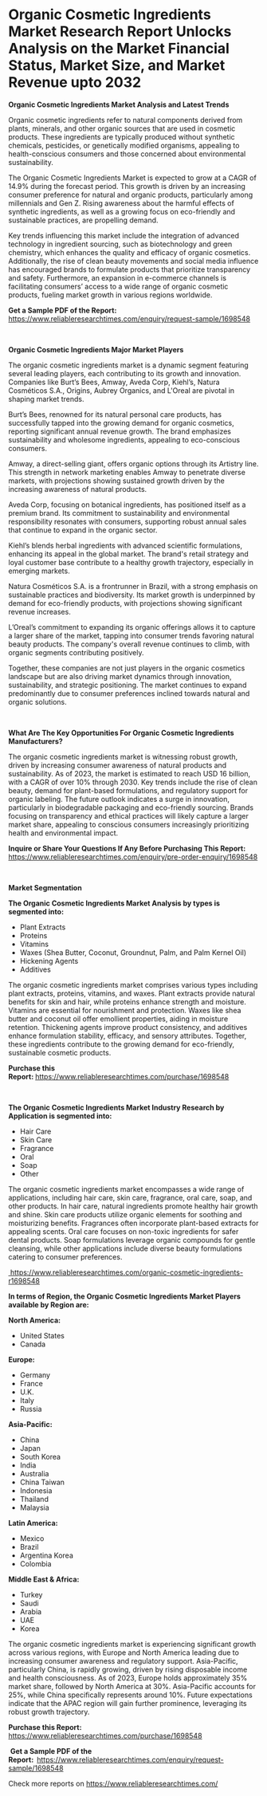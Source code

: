 <p><h1>Organic Cosmetic Ingredients Market Research Report Unlocks Analysis on the Market Financial Status, Market Size, and Market Revenue upto 2032</h1></p><p><strong>Organic Cosmetic Ingredients Market Analysis and Latest Trends</strong></p>
<p><p>Organic cosmetic ingredients refer to natural components derived from plants, minerals, and other organic sources that are used in cosmetic products. These ingredients are typically produced without synthetic chemicals, pesticides, or genetically modified organisms, appealing to health-conscious consumers and those concerned about environmental sustainability.</p><p>The Organic Cosmetic Ingredients Market is expected to grow at a CAGR of 14.9% during the forecast period. This growth is driven by an increasing consumer preference for natural and organic products, particularly among millennials and Gen Z. Rising awareness about the harmful effects of synthetic ingredients, as well as a growing focus on eco-friendly and sustainable practices, are propelling demand.</p><p>Key trends influencing this market include the integration of advanced technology in ingredient sourcing, such as biotechnology and green chemistry, which enhances the quality and efficacy of organic cosmetics. Additionally, the rise of clean beauty movements and social media influence has encouraged brands to formulate products that prioritize transparency and safety. Furthermore, an expansion in e-commerce channels is facilitating consumers’ access to a wide range of organic cosmetic products, fueling market growth in various regions worldwide.</p></p>
<p><strong>Get a Sample PDF of the Report:&nbsp;</strong> <a href="https://www.reliableresearchtimes.com/enquiry/request-sample/1698548?utm_campaign=1933&utm_medium=2&utm_source=Github&utm_content=ia&utm_term=09012025&utm_id=organic-cosmetic-ingredients">https://www.reliableresearchtimes.com/enquiry/request-sample/1698548</a></p>
<p>&nbsp;</p>
<p><strong>Organic Cosmetic Ingredients Major Market Players</strong></p>
<p><p>The organic cosmetic ingredients market is a dynamic segment featuring several leading players, each contributing to its growth and innovation. Companies like Burt’s Bees, Amway, Aveda Corp, Kiehl’s, Natura Cosméticos S.A., Origins, Aubrey Organics, and L'Oreal are pivotal in shaping market trends.</p><p>Burt’s Bees, renowned for its natural personal care products, has successfully tapped into the growing demand for organic cosmetics, reporting significant annual revenue growth. The brand emphasizes sustainability and wholesome ingredients, appealing to eco-conscious consumers.</p><p>Amway, a direct-selling giant, offers organic options through its Artistry line. This strength in network marketing enables Amway to penetrate diverse markets, with projections showing sustained growth driven by the increasing awareness of natural products.</p><p>Aveda Corp, focusing on botanical ingredients, has positioned itself as a premium brand. Its commitment to sustainability and environmental responsibility resonates with consumers, supporting robust annual sales that continue to expand in the organic sector.</p><p>Kiehl’s blends herbal ingredients with advanced scientific formulations, enhancing its appeal in the global market. The brand's retail strategy and loyal customer base contribute to a healthy growth trajectory, especially in emerging markets.</p><p>Natura Cosméticos S.A. is a frontrunner in Brazil, with a strong emphasis on sustainable practices and biodiversity. Its market growth is underpinned by demand for eco-friendly products, with projections showing significant revenue increases.</p><p>L’Oreal’s commitment to expanding its organic offerings allows it to capture a larger share of the market, tapping into consumer trends favoring natural beauty products. The company's overall revenue continues to climb, with organic segments contributing positively.</p><p>Together, these companies are not just players in the organic cosmetics landscape but are also driving market dynamics through innovation, sustainability, and strategic positioning. The market continues to expand predominantly due to consumer preferences inclined towards natural and organic solutions.</p></p>
<p>&nbsp;</p>
<p><strong>What Are The Key Opportunities For Organic Cosmetic Ingredients Manufacturers?</strong></p>
<p><p>The organic cosmetic ingredients market is witnessing robust growth, driven by increasing consumer awareness of natural products and sustainability. As of 2023, the market is estimated to reach USD 16 billion, with a CAGR of over 10% through 2030. Key trends include the rise of clean beauty, demand for plant-based formulations, and regulatory support for organic labeling. The future outlook indicates a surge in innovation, particularly in biodegradable packaging and eco-friendly sourcing. Brands focusing on transparency and ethical practices will likely capture a larger market share, appealing to conscious consumers increasingly prioritizing health and environmental impact.</p></p>
<p><strong>Inquire or Share Your Questions If Any Before Purchasing This Report:</strong> <a href="https://www.reliableresearchtimes.com/enquiry/pre-order-enquiry/1698548?utm_campaign=1933&utm_medium=2&utm_source=Github&utm_content=ia&utm_term=09012025&utm_id=organic-cosmetic-ingredients">https://www.reliableresearchtimes.com/enquiry/pre-order-enquiry/1698548</a></p>
<p>&nbsp;</p>
<p><strong>Market Segmentation</strong></p>
<p><strong>The Organic Cosmetic Ingredients Market Analysis by types is segmented into:</strong></p>
<p><ul><li>Plant Extracts</li><li>Proteins</li><li>Vitamins</li><li>Waxes (Shea Butter, Coconut, Groundnut, Palm, and Palm Kernel Oil)</li><li>Hickening Agents</li><li>Additives</li></ul></p>
<p><p>The organic cosmetic ingredients market comprises various types including plant extracts, proteins, vitamins, and waxes. Plant extracts provide natural benefits for skin and hair, while proteins enhance strength and moisture. Vitamins are essential for nourishment and protection. Waxes like shea butter and coconut oil offer emollient properties, aiding in moisture retention. Thickening agents improve product consistency, and additives enhance formulation stability, efficacy, and sensory attributes. Together, these ingredients contribute to the growing demand for eco-friendly, sustainable cosmetic products.</p></p>
<p><strong>Purchase this Report:&nbsp;</strong><a href="https://www.reliableresearchtimes.com/purchase/1698548?utm_campaign=1933&utm_medium=2&utm_source=Github&utm_content=ia&utm_term=09012025&utm_id=organic-cosmetic-ingredients">https://www.reliableresearchtimes.com/purchase/1698548</a></p>
<p>&nbsp;</p>
<p><strong>The Organic Cosmetic Ingredients Market Industry Research by Application is segmented into:</strong></p>
<p><ul><li>Hair Care</li><li>Skin Care</li><li>Fragrance</li><li>Oral</li><li>Soap</li><li>Other</li></ul></p>
<p><p>The organic cosmetic ingredients market encompasses a wide range of applications, including hair care, skin care, fragrance, oral care, soap, and other products. In hair care, natural ingredients promote healthy hair growth and shine. Skin care products utilize organic elements for soothing and moisturizing benefits. Fragrances often incorporate plant-based extracts for appealing scents. Oral care focuses on non-toxic ingredients for safer dental products. Soap formulations leverage organic compounds for gentle cleansing, while other applications include diverse beauty formulations catering to consumer preferences.</p></p>
<p><a href="https://www.reliableresearchtimes.com/organic-cosmetic-ingredients-r1698548?utm_campaign=1933&utm_medium=2&utm_source=Github&utm_content=ia&utm_term=09012025&utm_id=organic-cosmetic-ingredients">&nbsp;https://www.reliableresearchtimes.com/organic-cosmetic-ingredients-r1698548</a></p>
<p><strong>In terms of Region, the Organic Cosmetic Ingredients Market Players available by Region are:</strong></p>
<p>
    <p> <strong> North America: </strong>
        <ul>
            <li>United States</li>
            <li>Canada</li>
        </ul>
        </p> 
    <p> <strong> Europe: </strong>
        <ul>
            <li>Germany</li>
            <li>France</li>
            <li>U.K.</li>
            <li>Italy</li>
            <li>Russia</li>
        </ul>
        </p> 
    <p> <strong> Asia-Pacific: </strong>
        <ul>
            <li>China</li>
            <li>Japan</li>
            <li>South Korea</li>
            <li>India</li>
            <li>Australia</li>
            <li>China Taiwan</li>
            <li>Indonesia</li>
            <li>Thailand</li>
            <li>Malaysia</li>
        </ul>
        </p> 
    <p> <strong> Latin America: </strong>
        <ul>
            <li>Mexico</li>
            <li>Brazil</li>
            <li>Argentina Korea</li>
            <li>Colombia</li>
        </ul>
        </p> 
    <p> <strong> Middle East & Africa: </strong>
        <ul>
            <li>Turkey</li>
            <li>Saudi</li>
            <li>Arabia</li>
            <li>UAE</li>
            <li>Korea</li>
        </ul>
    </p>
    </p>
<p><p>The organic cosmetic ingredients market is experiencing significant growth across various regions, with Europe and North America leading due to increasing consumer awareness and regulatory support. Asia-Pacific, particularly China, is rapidly growing, driven by rising disposable income and health consciousness. As of 2023, Europe holds approximately 35% market share, followed by North America at 30%. Asia-Pacific accounts for 25%, while China specifically represents around 10%. Future expectations indicate that the APAC region will gain further prominence, leveraging its robust growth trajectory.</p></p>
<p><strong>Purchase this Report: </strong><a href="https://www.reliableresearchtimes.com/purchase/1698548?utm_campaign=1933&utm_medium=2&utm_source=Github&utm_content=ia&utm_term=09012025&utm_id=organic-cosmetic-ingredients">https://www.reliableresearchtimes.com/purchase/1698548</a></p>
<p>&nbsp;<strong>Get a Sample PDF of the Report:&nbsp;&nbsp;</strong><a href="https://www.reliableresearchtimes.com/enquiry/request-sample/1698548?utm_campaign=1933&utm_medium=2&utm_source=Github&utm_content=ia&utm_term=09012025&utm_id=organic-cosmetic-ingredients">https://www.reliableresearchtimes.com/enquiry/request-sample/1698548</a></p>
<p><strong></strong></p>
<p>Check more reports on <a href="https://www.reliableresearchtimes.com/?utm_campaign=1933&utm_medium=2&utm_source=Github&utm_content=ia&utm_term=09012025&utm_id=organic-cosmetic-ingredients">https://www.reliableresearchtimes.com/</a></p>